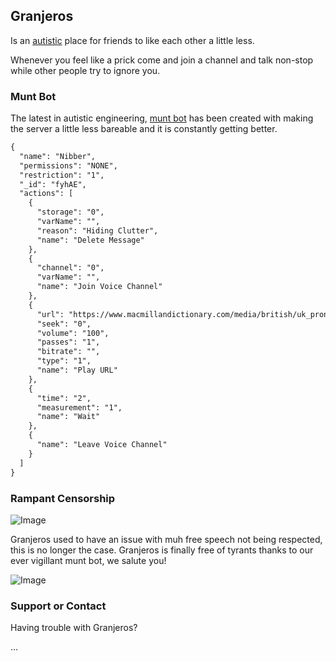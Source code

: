## Granjeros

Is an [autistic](https://www.nhs.uk/conditions/autism/) place for friends to like each other a little less.

Whenever you feel like a prick come and join a channel and talk non-stop while other people try to ignore you.

### Munt Bot

The latest in autistic engineering, [munt bot](https://github.com/MBeckt/munt) has been created with making the server a little less bareable and it is constantly getting better.

```markdown
{
  "name": "Nibber",
  "permissions": "NONE",
  "restriction": "1",
  "_id": "fyhAE",
  "actions": [
    {
      "storage": "0",
      "varName": "",
      "reason": "Hiding Clutter",
      "name": "Delete Message"
    },
    {
      "channel": "0",
      "varName": "",
      "name": "Join Voice Channel"
    },
    {
      "url": "https://www.macmillandictionary.com/media/british/uk_pron/n/nig/nigge/nigger_British_English_pronunciation.mp3",
      "seek": "0",
      "volume": "100",
      "passes": "1",
      "bitrate": "",
      "type": "1",
      "name": "Play URL"
    },
    {
      "time": "2",
      "measurement": "1",
      "name": "Wait"
    },
    {
      "name": "Leave Voice Channel"
    }
  ]
}
```
### Rampant Censorship

![Image](https://media.discordapp.net/attachments/704896146061000764/728669953024065616/image0.png)

Granjeros used to have an issue with muh free speech not being respected, this is no longer the case. Granjeros is finally free of tyrants thanks to our ever vigillant munt bot, we salute you!

![Image](https://cdn.discordapp.com/attachments/537654746186514434/740876591738912838/unknown.png)

### Support or Contact

Having trouble with Granjeros?

...
